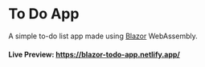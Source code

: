 # To Do App 

A simple to-do list app made using [Blazor] WebAssembly.
#### Live Preview: https://blazor-todo-app.netlify.app/

[Blazor]: <https://www.blazor.net>
 
